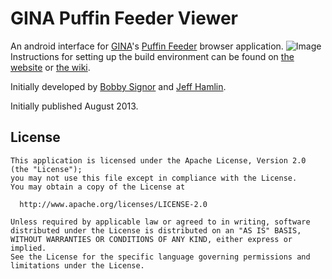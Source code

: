 GINA Puffin Feeder Viewer
===============================
An android interface for [GINA](http://gina.alaska.edu)'s [Puffin Feeder](http://feeder.gina.alaska.edu) browser application.
![Image](https://raw.github.com/bobbysig/gina-puffinfeeder-android-viewer/gh-pages/images/screenshots/tablet-shot-3-framed.png)
Instructions for setting up the build environment can be found on [the website](http://gina-alaska.github.io/gina-puffinfeeder-android-viewer/) or [the wiki](https://github.com/gina-alaska/gina-puffinfeeder-android-viewer/wiki).

Initially developed by [Bobby Signor](https://github.com/BobbySig) and [Jeff Hamlin](https://github.com/jhamlin).

Initially published August 2013.

License
--------
    This application is licensed under the Apache License, Version 2.0 (the "License");
    you may not use this file except in compliance with the License.
    You may obtain a copy of the License at
    
      http://www.apache.org/licenses/LICENSE-2.0
    
    Unless required by applicable law or agreed to in writing, software
    distributed under the License is distributed on an "AS IS" BASIS,
    WITHOUT WARRANTIES OR CONDITIONS OF ANY KIND, either express or implied.
    See the License for the specific language governing permissions and
    limitations under the License.